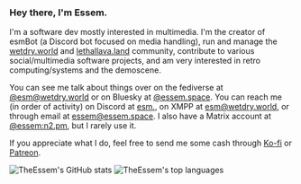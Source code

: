 ### Hey there, I'm Essem.
I'm a software dev mostly interested in multimedia. I'm the creator of esmBot (a Discord bot focused on media handling), run and manage the [wetdry.world](https://wetdry.world) and [lethallava.land](https://lethallava.land) community, contribute to various social/multimedia software projects, and am very interested in retro computing/systems and the demoscene.

You can see me talk about things over on the fediverse at [@esm@wetdry.world](https://wetdry.world/@esm) or on Bluesky at [@essem.space](https://bsky.app/profile/did:plc:ca4b3evcz7rjhni6mngjwfzl). You can reach me (in order of activity) on Discord at [esm.](https://discord.com/users/198198681982205953), on XMPP at [esm@wetdry.world](xmpp:esm@wetdry.world), or through email at [essem@essem.space](mailto:essem@essem.space). I also have a Matrix account at [@essem:n2.pm](https://matrix.to/#/@essem:n2.pm), but I rarely use it.

If you appreciate what I do, feel free to send me some cash through [Ko-fi](https://ko-fi.com/TheEssem) or [Patreon](https://patreon.com/TheEssem).

![TheEssem's GitHub stats](https://github-readme-stats.vercel.app/api?username=TheEssem&show_icons=true&theme=transparent)
![TheEssem's top languages](https://github-readme-stats.vercel.app/api/top-langs/?username=TheEssem&hide=php&hide_progress=true&theme=transparent)

<!--
**TheEssem/TheEssem** is a ✨ _special_ ✨ repository because its `README.md` (this file) appears on your GitHub profile.

Here are some ideas to get you started:

- 🔭 I’m currently working on ...
- 🌱 I’m currently learning ...
- 👯 I’m looking to collaborate on ...
- 🤔 I’m looking for help with ...
- 💬 Ask me about ...
- 📫 How to reach me: ...
- 😄 Pronouns: ...
- ⚡ Fun fact: ...
-->
